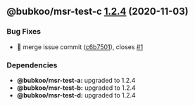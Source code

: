 ## @bubkoo/msr-test-c [1.2.4](https://github.com/bubkoo/monorepo-semantic-release/compare/monorepo-semantic-release-test-c@v1.2.3...monorepo-semantic-release-test-c@v1.2.4) (2020-11-03)


### Bug Fixes

* 🐛 merge issue commit ([c6b7501](https://github.com/bubkoo/monorepo-semantic-release/commit/c6b75019e94e11c787283d1dbd6cec70894dae21)), closes [#1](https://github.com/bubkoo/monorepo-semantic-release/issues/1)





### Dependencies

* **@bubkoo/msr-test-a:** upgraded to 1.2.4
* **@bubkoo/msr-test-b:** upgraded to 1.2.4
* **@bubkoo/msr-test-d:** upgraded to 1.2.4
